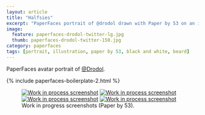 ```yaml
---
layout: article
title: "Halfsies"
excerpt: "PaperFaces portrait of @drodol drawn with Paper by 53 on an iPad."
image: 
  feature: paperfaces-drodol-twitter-lg.jpg
  thumb: paperfaces-drodol-twitter-150.jpg
category: paperfaces
tags: [portrait, illustration, paper by 53, black and white, beard]
---
```


PaperFaces avatar portrait of <a href="http://twitter.com/Drodol">@Drodol</a>.

{% include paperfaces-boilerplate-2.html %}

<figure class="half">
	<a href="{{ site.url }}/images/paperfaces-drodol-process-1-lg.jpg"><img src="{{ site.url }}/images/paperfaces-drodol-process-1-600.jpg" alt="Work in process screenshot"></a>
	<a href="{{ site.url }}/images/paperfaces-drodol-process-2-lg.jpg"><img src="{{ site.url }}/images/paperfaces-drodol-process-2-600.jpg" alt="Work in process screenshot"></a>
	<a href="{{ site.url }}/images/paperfaces-drodol-process-3-lg.jpg"><img src="{{ site.url }}/images/paperfaces-drodol-process-3-600.jpg" alt="Work in process screenshot"></a>
	<a href="{{ site.url }}/images/paperfaces-drodol-process-4-lg.jpg"><img src="{{ site.url }}/images/paperfaces-drodol-process-4-600.jpg" alt="Work in process screenshot"></a>
	<figcaption>Work in progress screenshots (Paper by 53).</figcaption>
</figure>